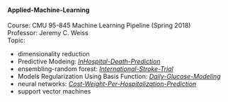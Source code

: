 #### Applied-Machine-Learning
Course: CMU 95-845 Machine Learning Pipeline (Spring 2018)  
Professor: Jeremy C. Weiss  
Topic: 
* dimensionality reduction
* Predictive Modeing: [_InHospital-Death-Prediction_](https://github.com/YaTingChang0620/Applied-Machine-Learning/blob/master/InHospital-Death-Prediction.rmd)
* ensembling-random forest: [_International-Stroke-Trial_](https://github.com/YaTingChang0620/Applied-Machine-Learning/blob/master/Internation-Stroke-Trial.rmd)
* Models Regularization Using Basis Function: [_Daily-Glucose-Modeling_](https://github.com/YaTingChang0620/Applied-Machine-Learning/blob/master/Daily-Glucose-Modeling.Rmd)
* neural networks: [_Cost-Weight-Per-Hospitalization-Prediction_](https://github.com/YaTingChang0620/Applied-Machine-Learning/blob/master/Predict_CostWeight_and_icd9Code.rmd)
* support vector machines









